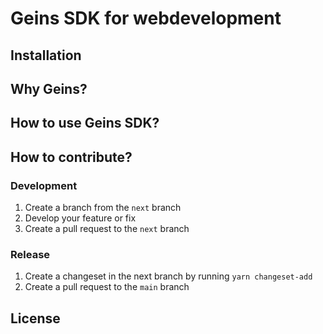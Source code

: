 # Geins SDK for webdevelopment

## Installation

## Why Geins?

## How to use Geins SDK?

## How to contribute?

### Development

1. Create a branch from the `next` branch
2. Develop your feature or fix
3. Create a pull request to the `next` branch

### Release

1. Create a changeset in the next branch by running `yarn changeset-add`
2. Create a pull request to the `main` branch

## License
